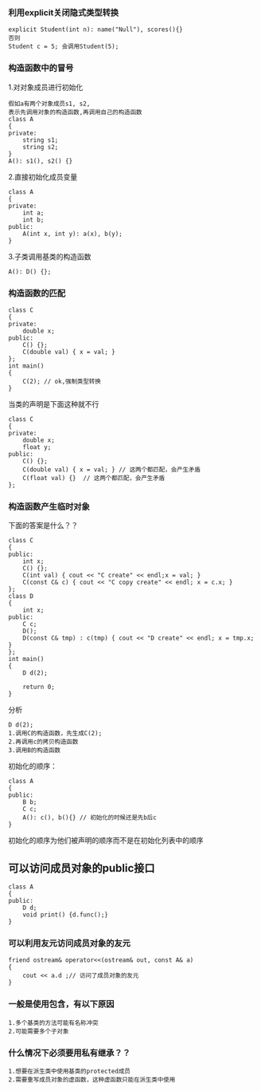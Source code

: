### 利用explicit关闭隐式类型转换
```
explicit Student(int n): name("Null"), scores(){}
否则
Student c = 5; 会调用Student(5);
```

### 构造函数中的冒号
1.对对象成员进行初始化
```
假如a有两个对象成员s1, s2,
表示先调用对象的构造函数,再调用自己的构造函数
class A
{
private:
    string s1;
    string s2;
}
A(): s1(), s2() {}
```
2.直接初始化成员变量
```
class A
{
private:
    int a;
    int b;
public:
    A(int x, int y): a(x), b(y);
}
```
3.子类调用基类的构造函数
```
A(): D() {};
```

### 构造函数的匹配
```
class C
{
private:
	double x;
public:
	C() {};
	C(double val) { x = val; }
};
int main()
{
    C(2); // ok,强制类型转换
}
```
当类的声明是下面这种就不行
```
class C
{
private:
	double x;
	float y;
public:
	C() {};
	C(double val) { x = val; } // 这两个都匹配，会产生矛盾
	C(float val) {}  // 这两个都匹配，会产生矛盾
};
```

### 构造函数产生临时对象
下面的答案是什么？？
```
class C
{
public:
	int x;
	C() {};
	C(int val) { cout << "C create" << endl;x = val; }
	C(const C& c) { cout << "C copy create" << endl; x = c.x; }
};
class D
{
	int x;
public:
	C c;
	D();
	D(const C& tmp) : c(tmp) { cout << "D create" << endl; x = tmp.x; }
};
int main()
{
	D d(2);

	return 0;
}
```
分析
```
D d(2);
1.调用C的构造函数，先生成C(2);
2.再调用c的拷贝构造函数
3.调用B的构造函数
```

初始化的顺序：
```
class A
{
public:
    B b;
    C c;
    A(): c(), b(){} // 初始化的时候还是先b后c
}
```
初始化的顺序为他们被声明的顺序而不是在初始化列表中的顺序

## 可以访问成员对象的public接口
```
class A
{
public:
    D d;
    void print() {d.func();}
}
```

### 可以利用友元访问成员对象的友元
```
friend ostream& operator<<(ostream& out, const A& a)
{
    cout << a.d ;// 访问了成员对象的友元
}
```

### 一般是使用包含，有以下原因
```
1.多个基类的方法可能有名称冲突
2.可能需要多个子对象
```

### 什么情况下必须要用私有继承？？
```
1.想要在派生类中使用基类的protected成员
2.需要重写成员对象的虚函数，这种虚函数只能在派生类中使用
```
